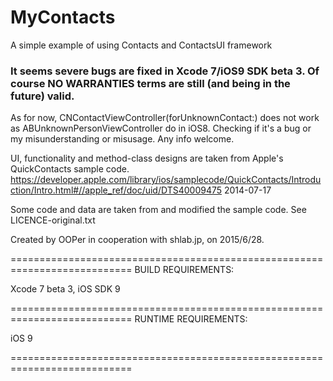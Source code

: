 # MyContacts
A simple example of using Contacts and ContactsUI framework

### It seems severe bugs are fixed in Xcode 7/iOS9 SDK beta 3. Of course NO WARRANTIES terms are still (and being in the future) valid.
As for now, CNContactViewController(forUnknownContact:) does not work as ABUnknownPersonViewController do in iOS8. Checking if it's a bug or my misunderstanding or misusage. Any info welcome.

UI, functionality and method-class designs are taken from Apple's QuickContacts sample code.
<https://developer.apple.com/library/ios/samplecode/QuickContacts/Introduction/Intro.html#//apple_ref/doc/uid/DTS40009475>
2014-07-17

Some code and data are taken from and modified the sample code. See LICENCE-original.txt

Created by OOPer in cooperation with shlab.jp, on 2015/6/28.

===========================================================================
BUILD REQUIREMENTS:

Xcode 7 beta 3, iOS SDK 9

===========================================================================
RUNTIME REQUIREMENTS:

iOS 9

===========================================================================
